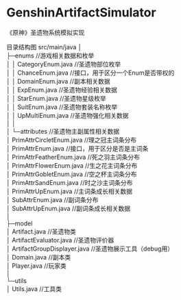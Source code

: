 # GenshinArtifactSimulator
《原神》圣遗物系统模拟实现


目录结构图
src/main/java
│  
├─enums   									//游戏相关数据和枚举  
│  │  CategoryEnum.java						//圣遗物部位枚举  
│  │  ChanceEnum.java						//接口，用于区分一个Enum是否带权的  
│  │  DomainEnum.java						//副本相关数据  
│  │  ExpEnum.java							//圣遗物经验相关数据  
│  │  StarEnum.java							//圣遗物星级枚举  
│  │  SuitEnum.java							//圣遗物套装名称枚举  
│  │  UpMultiEnum.java						//圣遗物强化相关数据  
│  │    
│  └─attributes								//圣遗物主副属性相关数据  
│          PrimAttrCircletEnum.java			//理之冠主词条分布  
│          PrimAttrEnum.java				//接口，用于区分是否是主词条  
│          PrimAttrFeatherEnum.java			//死之羽主词条分布  
│          PrimAttrFlowerEnum.java			//生之花主词条分布  
│          PrimAttrGobletEnum.java			//空之杯主词条分布  
│          PrimAttrSandEnum.java			//时之沙主词条分布  
│          PrimAttrUpEnum.java				//主词条成长相关数据  
│          SubAttrEnum.java					//副词条分布  
│          SubAttrUpEnum.java				//副词条成长相关数据  
│          
├─model										
│      Artifact.java						//圣遗物类  
│      ArtifactEvaluator.java				//圣遗物评价器  
│      ArtifactGroupDisplayer.java			//圣遗物展示工具（debug用）  
│      Domain.java							//副本类  
│      Player.java							//玩家类  
│      
└─utils  
│        Utils.java							//工具类  
        
